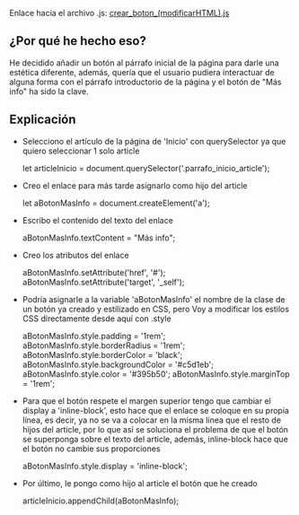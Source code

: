 Enlace hacia el archivo .js: [crear_boton_(modificarHTML).js](../js/crear_boton_%28modificarHTML%29.js)

## ¿Por qué he hecho eso?
He decidido añadir un botón al párrafo inicial de la página para darle una estética diferente, además, quería que el usuario pudiera interactuar de alguna forma con el párrafo introductorio de la página y el botón de "Más info" ha sido la clave.

## Explicación
- Selecciono el artículo de la página de 'Inicio' con querySelector ya que quiero seleccionar 1 solo article


    let articleInicio = document.querySelector('.parrafo_inicio_article');

- Creo el enlace para más tarde asignarlo como hijo del article


    let aBotonMasInfo = document.createElement('a');

- Escribo el contenido del texto del enlace


    aBotonMasInfo.textContent = "Más info";

- Creo los atributos del enlace


    aBotonMasInfo.setAttribute('href', '#');
    aBotonMasInfo.setAttribute('target', '_self');
- Podría asignarle a la variable 'aBotonMasInfo' el nombre de la clase de un botón ya creado y estilizado en CSS, pero Voy a modificar los estilos CSS directamente desde aquí con .style


    aBotonMasInfo.style.padding = '1rem';
    aBotonMasInfo.style.borderRadius = '1rem';
    aBotonMasInfo.style.borderColor = 'black';
    aBotonMasInfo.style.backgroundColor = '#c5d1eb';
    aBotonMasInfo.style.color = '#395b50';
    aBotonMasInfo.style.marginTop = '1rem';

- Para que el botón respete el margen superior tengo que cambiar el display a 'inline-block', esto hace que el enlace se coloque en su propia línea, es decir, ya no se va a colocar en la misma línea que el resto de hijos del article, por lo que así se soluciona el problema de que el botón se superponga sobre el texto del article, además, inline-block hace que el botón no cambie sus proporciones


    aBotonMasInfo.style.display = 'inline-block';

- Por último, le pongo como hijo al article el botón que he creado


    articleInicio.appendChild(aBotonMasInfo);